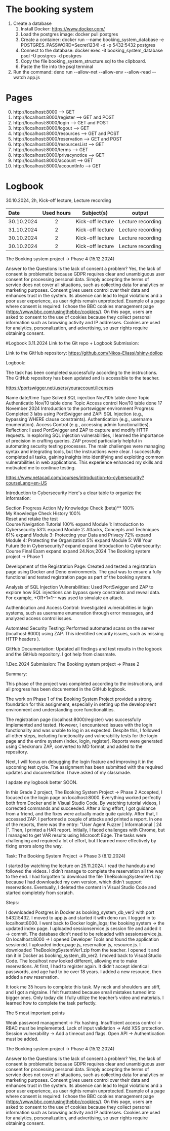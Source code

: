 # The booking system
1. Create a database
    1. Install Docker: https://www.docker.com/
    2. Load the postgres image: docker pull postgres
    3. Create a container: docker run --name booking_system_database -e POSTGRES_PASSWORD=Secret1234! -d -p 5432:5432 postgres
    4. Connect to the database: docker exec -it booking_system_database psql -U postgres -d postgres
    5. Copy the file booking_system_structure.sql to the clipboard.
    6. Paste the file into the psql terminal
2. Run the command: deno run --allow-net --allow-env --allow-read --watch app.js

# Pages
0. http://localhost:8000 --> GET
1. http://localhost:8000/register --> GET and POST
2. http://localhost:8000/login --> GET and POST
3. http://localhost:8000/logout --> GET
4. http://localhost:8000/resources --> GET and POST
5. http://localhost:8000/reservation --> GET and POST
6. http://localhost:8000/resourcesList --> GET
7. http://localhost:8000/terms --> GET
8. http://localhost:8000/privacynotice --> GET
9. http://localhost:8000/account --> GET
10. http://localhost:8000/accountInfo --> GET


# Logbook

30.10.2024, 2h, Kick-off lecture, Lecture recording

| Date  | Used hours | Subject(s) |  output |
| :---         |     :---:      |     :---:      |     :---:      |
| 30.10.2024 | 2 | Kick-off lecture  | Lecture recording  |
| 31.10.2024 | 2 | Kick-off lecture  | Lecture recording  |
| 30.10.2024 | 2 | Kick-off lecture  | Lecture recording  |
| 30.10.2024 | 2 | Kick-off lecture  | Lecture recording  |


The Booking system project → Phase 4 (15.12.2024)

Answer to the Questions Is the lack of consent a problem? Yes, the lack of consent is problematic because GDPR requires clear and unambiguous user consent for processing personal data. Simply accepting the terms of service does not cover all situations, such as collecting data for analytics or marketing purposes. Consent gives users control over their data and enhances trust in the system. Its absence can lead to legal violations and a poor user experience, as user rights remain unprotected.
Example of a page where consent is required: I chose the BBC cookies management page (https://www.bbc.com/usingthebbc/cookies/). On this page, users are asked to consent to the use of cookies because they collect personal information such as browsing activity and IP addresses. Cookies are used for analytics, personalization, and advertising, so user rights require obtaining consent.

#Logbook 3.11.2024 Link to the Git repo + Logbook Submission:

Link to the GitHub repository: https://github.com/Nikos-Eliassi/shiny-dollop

Logbook:

The task has been completed successfully according to the instructions. The GitHub repository has been updated and is accessible to the teacher.

https://portswigger.net/users/youraccount/licenses

Name	date/time	Type	Solved
SQL injection	Nov/10h	table	done
Topic Authenticatio	Nov/10	table	done
Topic Access control	Nov/10	table	done
17 November 2024 Introduction to the portswigger environment
Progress: Completed 3 labs using PortSwigger and ZAP: SQL Injection (e.g., bypassing WHERE clause constraints). Authentication (e.g., username enumeration). Access Control (e.g., accessing admin functionalities). Reflection: I used PortSwigger and ZAP to capture and modify HTTP requests. In exploring SQL injection vulnerabilities, I learned the importance of precision in crafting queries. ZAP proved particularly helpful in automating security testing processes. The main challenges were managing syntax and integrating tools, but the instructions were clear. I successfully completed all tasks, gaining insights into identifying and exploiting common vulnerabilities in web applications. This experience enhanced my skills and motivated me to continue testing.

https://www.netacad.com/courses/introduction-to-cybersecurity?courseLang=en-US

Introduction to Cybersecurity Here's a clear table to organize the information:

Section	Progress	Action
My Knowledge Check (beta)**	100%	
My Knowledge Check History	100%	
Reset and retake the test		
Course Navigation Tutorial	100%	expand
Module 1: Introduction to Cybersecurity	53%	expand
Module 2: Attacks, Concepts and Techniques	61%	expand
Module 3: Protecting your Data and Privacy	72%	expand
Module 4: Protecting the Organization	5%	expand
Module 5: Will Your Future Be in Cybersecurity?	expand	expand
Introduction to Cybersecurity: Course Final Exam	expand	expand
24.Nov,2024 The Booking system project → Phase 1

Development of the Registration Page: Created and tested a registration page using Docker and Deno environments. The goal was to ensure a fully functional and tested registration page as part of the booking system.

Analysis of SQL Injection Vulnerabilities: Used PortSwigger and ZAP to explore how SQL injections can bypass query constraints and reveal data. For example, +OR+1=1-- was used to simulate an attack.

Authentication and Access Control: Investigated vulnerabilities in login systems, such as username enumeration through error messages, and analyzed access control issues.

Automated Security Testing: Performed automated scans on the server (localhost:8000) using ZAP. This identified security issues, such as missing HTTP headers ).

GitHub Documentation: Updated all findings and test results in the logbook and the GitHub repository. I got help from classmate.

1.Dec.2024 Submission: The Booking system project → Phase 2

Summary:

This phase of the project was completed according to the instructions, and all progress has been documented in the GitHub logbook.

The work on Phase 1 of the Booking System Project provided a strong foundation for this assignment, especially in setting up the development environment and understanding core functionalities.

The registration page (localhost:8000/register) was successfully implemented and tested. However, I encountered issues with the login functionality and was unable to log in as expected. Despite this, I followed all other steps, including functionality and vulnerability tests for the login page and the entire system (index, login, register). Reports were generated using Checkmarx ZAP, converted to MD format, and added to the repository.

Next, I will focus on debugging the login feature and improving it in the upcoming test cycle. The assignment has been submitted with the required updates and documentation. I have asked of my classmade.

I apdate my logbook better SOON.

In this Grade 2 project, The Booking System Project → Phase 2 Accepted, I focused on the login page on localhost:8000. Everything worked perfectly both from Docker and in Visual Studio Code. By watching tutorial videos, I corrected commands and succeeded. After a long effort, I got guidance from a friend, and the fixes were actually made quite quickly. After that, I accessed ZAP. I performed a couple of attacks and printed a report. In one of the reports, there was the entry: "User Agent Fuzzer | Informational | 24 |". Then, I printed a HAR report. Initially, I faced challenges with Chrome, but I managed to get VAR results using Microsoft Edge. The tasks were challenging and required a lot of effort, but I learned more effectively by fixing errors along the way.

Task: The Booking System Project → Phase 3 (8.12.2024)

I started by watching the lecture on 25.11.2024. I read the handouts and followed the videos. I didn’t manage to complete the reservation all the way to the end. I had forgotten to download the file TheBookingSystemVer1.zip because I had downloaded my own version, which didn’t support reservations. Eventually, I deleted the content in Visual Studio Code and started completely from scratch.

Steps:

I downloaded Postgres in Docker as booking_system_db_ver2 with port 5432:5432. I moved to app.js and started it with deno run. I logged in to localhost:8000. I went back to Docker login_logs; the booking system → the updated index page. I uploaded sessionservice.js session file and added it → commit. The database didn’t need to be reloaded with sessionservice.js. On localhost:8000 → I opened Developer Tools and found the application session:id. I uploaded index.page.js, reservation.js, resource.js. I downloaded TheBookingSystemVer1.zip from the teacher. I opened it and ran it in Docker as booking_system_db_ver2. I moved back to Visual Studio Code. The localhost now looked different, allowing me to make reservations. At first, I had to register again. It didn’t accept identical passwords, and age had to be over 18 years. I added a new resource, then added a new reservation.

It took me 35 hours to complete this task. My neck and shoulders are stiff, and I got a migraine. I felt frustrated because small mistakes turned into bigger ones. Only today did I fully utilize the teacher’s video and materials. I learned how to complete the task perfectly.

The 5 most important points

Weak password management → Fix hashing. Insufficient access control → RBAC must be implemented. Lack of input validation → Add XSS protection. Session vulnerability → Add a timeout and flags. Open API → Authentication must be added.

The Booking system project → Phase 4 (15.12.2024)

Answer to the Questions Is the lack of consent a problem? Yes, the lack of consent is problematic because GDPR requires clear and unambiguous user consent for processing personal data. Simply accepting the terms of service does not cover all situations, such as collecting data for analytics or marketing purposes. Consent gives users control over their data and enhances trust in the system. Its absence can lead to legal violations and a poor user experience, as user rights remain unprotected.
Example of a page where consent is required: I chose the BBC cookies management page (https://www.bbc.com/usingthebbc/cookies/). On this page, users are asked to consent to the use of cookies because they collect personal information such as browsing activity and IP addresses. Cookies are used for analytics, personalization, and advertising, so user rights require obtaining consent.